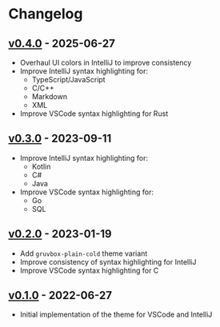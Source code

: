 # Changelog

## [v0.4.0] - 2025-06-27

- Overhaul UI colors in IntelliJ to improve consistency
- Improve IntelliJ syntax highlighting for:
    - TypeScript/JavaScript
    - C/C++
    - Markdown
    - XML
- Improve VSCode syntax highlighting for Rust

## [v0.3.0] - 2023-09-11

- Improve IntelliJ syntax highlighting for:
    - Kotlin
    - C#
    - Java
- Improve VSCode syntax highlighting for:
    - Go
    - SQL

## [v0.2.0] - 2023-01-19

- Add `gruvbox-plain-cold` theme variant
- Improve consistency of syntax highlighting for IntelliJ
- Improve VSCode syntax highlighting for C

## [v0.1.0] - 2022-06-27

- Initial implementation of the theme for VSCode and IntelliJ

[unreleased]: https://github.com/hermannm/gruvbox-plain/compare/v0.4.0...HEAD

[v0.4.0]: https://github.com/hermannm/gruvbox-plain/compare/v0.3.0...v0.4.0

[v0.3.0]: https://github.com/hermannm/gruvbox-plain/compare/v0.2.0...v0.3.0

[v0.2.0]: https://github.com/hermannm/gruvbox-plain/compare/v0.1.0...v0.2.0

[v0.1.0]: https://github.com/hermannm/gruvbox-plain/compare/341ebb8...v0.1.0
